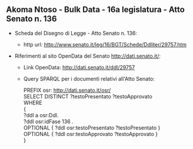 ## Akoma Ntoso - Bulk Data - 16a legislatura - Atto Senato n. 136 ##

* Scheda del Disegno di Legge - Atto Senato n. 136:
	* http url: http://www.senato.it/leg/16/BGT/Schede/Ddliter/29757.htm

* Riferimenti al sito OpenData del Senato http://dati.senato.it/:
	* Link OpenData: http://dati.senato.it/ddl/29757
	* Query SPARQL per i documenti relativi all'Atto Senato:

        PREFIX osr: <http://dati.senato.it/osr/>  
		SELECT DISTINCT ?testoPresentato ?testoApprovato  
		WHERE  
		{  
		    ?ddl a osr:Ddl.  
		    ?ddl osr:idFase 136 .  
		    OPTIONAL { ?ddl osr:testoPresentato ?testoPresentato }  
		    OPTIONAL { ?ddl osr:testoApprovato ?testoApprovato }  
		}
		
